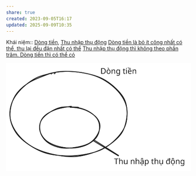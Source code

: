 ```yaml
---
share: true
created: 2023-09-05T16:17
updated: 2025-09-09T10:35
---
```

Khái niệm:: [Dòng tiền](../../../%CE%9E%20Kh%C3%A1i%20ni%E1%BB%87m/D%C3%B2ng%20ti%E1%BB%81n.md), [Thu nhập thụ động](../../../%CE%9E%20Kh%C3%A1i%20ni%E1%BB%87m/Thu%20nh%E1%BA%ADp%20th%E1%BB%A5%20%C4%91%E1%BB%99ng.md)
[Dòng tiền là bỏ ít công nhất có thể, thu lại đều đặn nhất có thể](./D%C3%B2ng%20ti%E1%BB%81n%20l%C3%A0%20b%E1%BB%8F%20%C3%ADt%20c%C3%B4ng%20nh%E1%BA%A5t%20c%C3%B3%20th%E1%BB%83,%20thu%20l%E1%BA%A1i%20%C4%91%E1%BB%81u%20%C4%91%E1%BA%B7n%20nh%E1%BA%A5t%20c%C3%B3%20th%E1%BB%83.md)
[Thu nhập thụ động thì không theo phần trăm. Dòng tiền thì có thể có](./Thu%20nh%E1%BA%ADp%20th%E1%BB%A5%20%C4%91%E1%BB%99ng%20th%C3%AC%20kh%C3%B4ng%20theo%20ph%E1%BA%A7n%20tr%C4%83m.%20D%C3%B2ng%20ti%E1%BB%81n%20th%C3%AC%20c%C3%B3%20th%E1%BB%83%20c%C3%B3.md)

![Dòng tiền, thu nhập thụ động.excalidraw](../../../../assets/attachments/D%C3%B2ng%20ti%E1%BB%81n,%20thu%20nh%E1%BA%ADp%20th%E1%BB%A5%20%C4%91%E1%BB%99ng.svg)

